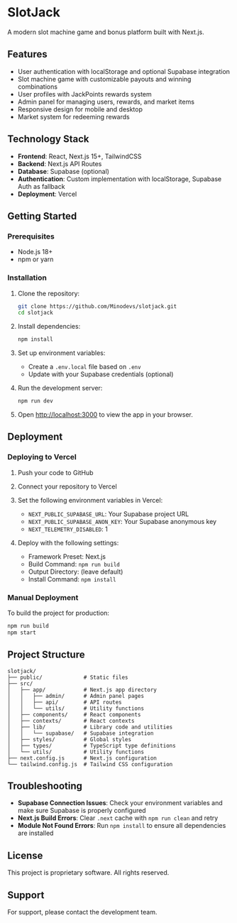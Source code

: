 # SlotJack

A modern slot machine game and bonus platform built with Next.js.

## Features

- User authentication with localStorage and optional Supabase integration
- Slot machine game with customizable payouts and winning combinations
- User profiles with JackPoints rewards system
- Admin panel for managing users, rewards, and market items
- Responsive design for mobile and desktop
- Market system for redeeming rewards

## Technology Stack

- **Frontend**: React, Next.js 15+, TailwindCSS
- **Backend**: Next.js API Routes
- **Database**: Supabase (optional)
- **Authentication**: Custom implementation with localStorage, Supabase Auth as fallback
- **Deployment**: Vercel

## Getting Started

### Prerequisites

- Node.js 18+ 
- npm or yarn

### Installation

1. Clone the repository:
   ```bash
   git clone https://github.com/Minodevs/slotjack.git
   cd slotjack
   ```

2. Install dependencies:
   ```bash
   npm install
   ```

3. Set up environment variables:
   - Create a `.env.local` file based on `.env`
   - Update with your Supabase credentials (optional)

4. Run the development server:
   ```bash
   npm run dev
   ```

5. Open [http://localhost:3000](http://localhost:3000) to view the app in your browser.

## Deployment

### Deploying to Vercel

1. Push your code to GitHub
2. Connect your repository to Vercel
3. Set the following environment variables in Vercel:
   - `NEXT_PUBLIC_SUPABASE_URL`: Your Supabase project URL
   - `NEXT_PUBLIC_SUPABASE_ANON_KEY`: Your Supabase anonymous key
   - `NEXT_TELEMETRY_DISABLED`: 1

4. Deploy with the following settings:
   - Framework Preset: Next.js
   - Build Command: `npm run build`
   - Output Directory: (leave default)
   - Install Command: `npm install`

### Manual Deployment

To build the project for production:

```bash
npm run build
npm start
```

## Project Structure

```
slotjack/
├── public/             # Static files
├── src/
│   ├── app/            # Next.js app directory
│   │   ├── admin/      # Admin panel pages
│   │   ├── api/        # API routes
│   │   └── utils/      # Utility functions
│   ├── components/     # React components
│   ├── contexts/       # React contexts
│   ├── lib/            # Library code and utilities
│   │   └── supabase/   # Supabase integration
│   ├── styles/         # Global styles
│   ├── types/          # TypeScript type definitions
│   └── utils/          # Utility functions
├── next.config.js      # Next.js configuration
└── tailwind.config.js  # Tailwind CSS configuration
```

## Troubleshooting

- **Supabase Connection Issues**: Check your environment variables and make sure Supabase is properly configured
- **Next.js Build Errors**: Clear `.next` cache with `npm run clean` and retry
- **Module Not Found Errors**: Run `npm install` to ensure all dependencies are installed

## License

This project is proprietary software. All rights reserved.

## Support

For support, please contact the development team.
